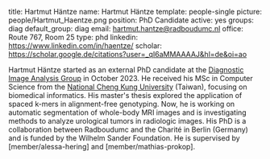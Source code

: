 title: Hartmut Häntze
name: Hartmut Häntze
template: people-single
picture: people/Hartmut_Haentze.png
position: PhD Candidate
active: yes
groups: diag
default_group: diag
email: hartmut.hantze@radboudumc.nl
office: Route 767, Room 25
type: phd
linkedin: https://www.linkedin.com/in/haentze/
scholar: https://scholar.google.de/citations?user=_qI6aMMAAAAJ&hl=de&oi=ao


Hartmut Häntze started as an external PhD candidate at the [Diagnostic Image Analysis Group](https://www.diagnijmegen.nl) in October 2023. He received his MSc in Computer Science from the [National Cheng Kung University]( https://www.ncku.edu.tw/) (Taiwan), focusing on biomedical informatics. His master's thesis explored the application of spaced k-mers in alignment-free genotyping. Now, he is working on automatic segmentation of whole-body MRI images and is investigating methods to analyze urological tumors in radiologic images. His PhD is a collaboration between Radboudumc and the Charité in Berlin (Germany) and is funded by the Wilhelm Sander Foundation. He is supervised by [member/alessa-hering] and [member/mathias-prokop].
